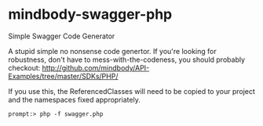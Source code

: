 # mindbody-swagger-php
Simple Swagger Code Generator

A stupid simple no nonsense code genertor. If you're looking for robustness, don't have to mess-with-the-codeness, you should probably checkout: http://github.com/mindbody/API-Examples/tree/master/SDKs/PHP/

If you use this, the ReferencedClasses will need to be copied to your project and the 
namespaces fixed appropriately.

```
prompt:> php -f swagger.php
```
